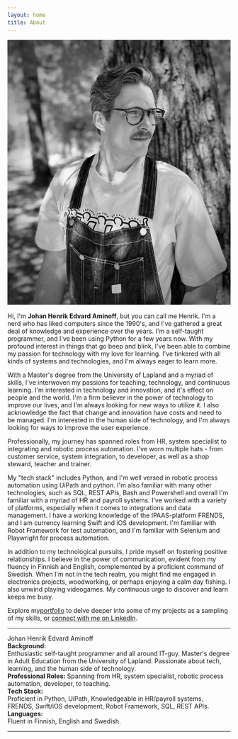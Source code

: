 ```yaml
---
layout: home
title: About
---
```


![Henrik](/images/me.jpeg)

Hi, I'm **Johan Henrik Edvard Aminoff**, but you can call me Henrik. I'm a nerd who has liked computers since the 1990's, and I've gathered a great deal of knowledge and experience over the years. I'm a self-taught programmer, and I've been using Python for a few years now. With my profound interest in things that go beep and blink, I've been able to combine my passion for technology with my love for learning. I've tinkered with all kinds of systems and technologies, and I'm always eager to learn more.

With a Master's degree from the University of Lapland and a myriad of skills, I've interwoven my passions for teaching, technology, and continuous learning.
I'm interested in technology and innovation, and it's effect on people and the world. I'm a firm believer in the power of technology to improve our lives, and I'm always looking for new ways to utilize it. I also acknowledge the fact that change and innovation have costs and need to be managed. I'm interested in the human side of technology, and I'm always looking for ways to improve the user experience.

Professionally, my journey has spanned roles from HR, system specialist to integrating and robotic process automation. I've worn multiple hats - from customer service, system integration, to developer, as well as a shop steward, teacher and trainer.

My "tech stack" includes Python, and I'm well versed in robotic process automation using UiPath and python. I'm also familiar with many other technologies, such as SQL, REST APIs, Bash and Powershell and overall I'm familiar with a myriad of HR and payroll systems.
I've worked with a variety of platforms, especially when it comes to integrations and data management. I have a working knowledge of the IPAAS-platform FRENDS, and I am currency learning Swift and iOS development. 
I'm familiar with Robot Framework for test automation, and I'm familiar with Selenium and Playwright for process automation. 

In addition to my technological pursuits, I pride myself on fostering positive relationships. I believe in the power of communication, evident from my fluency in Finnish and English, complemented by a proficient command of Swedish.
When I'm not in the tech realm, you might find me engaged in electronics projects, woodworking, or perhaps enjoying a calm day fishing. I also unwind playing videogames. My continuous urge to discover and learn keeps me busy.

Explore my[portfolio](/portfolio.md) to delve deeper into some of my projects as a sampling of my skills, or [connect with me on LinkedIn](https://www.linkedin.com/in/jheaminoff/).  


---  


Johan Henrik Edvard Aminoff  
**Background:**  
Enthusiastic self-taught programmer and all around IT-guy. Master's degree in Adult Education from the University of Lapland. Passionate about tech, learning, and the human side of technology.  
**Professional Roles:**
Spanning from HR, system specialist, robotic process automation, developer, to teaching.  
**Tech Stack:**  
Proficient in Python, UiPath, Knowledgeable in HR/payroll systems, FRENDS, Swift/iOS development, Robot Framework, SQL, REST APIs.  
**Languages:**  
Fluent in Finnish, English and Swedish.

---
